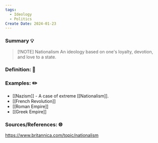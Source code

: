 ```yaml
---
tags:
  - Ideology
  - Politics
Create Date: 2024-01-23
---
```

### Summary 💡
> [!NOTE] Nationalism
> An ideology based on one's loyalty, devotion, and love to a state.
### Definition: 📖


### Examples: ✏️
- [[Nazism]] - A case of extreme [[Nationalism]].
- [[French Revolution]]
- [[Roman Empire]]
- [[Greek Empire]]
### Sources/References: 🌐
https://www.britannica.com/topic/nationalism
